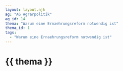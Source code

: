 ```yaml
---
layout: layout.njk
ag: "AG Agrarpolitik"
ag_id: 14
thema: "Warum eine Ernaehrungsreform notwendig ist"
thema_id: 1
tags:
  - "Warum eine Ernaehrungsreform notwendig ist"
---
```


# {{ thema }}
